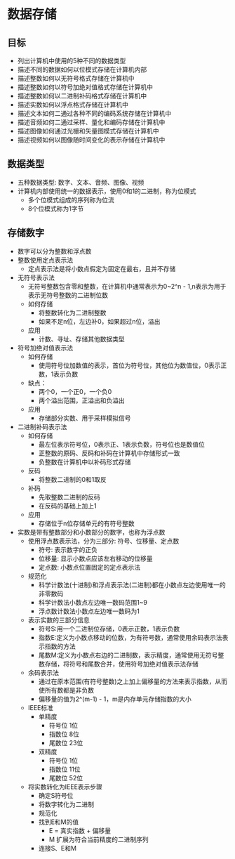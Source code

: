 # 数据存储

## 目标
- 列出计算机中使用的5种不同的数据类型
- 描述不同的数据如何以位模式存储在计算机内部
- 描述整数如何以无符号格式存储在计算机中
- 描述整数如何以符号加绝对值格式存储在计算机中
- 描述整数如何以二进制补码格式存储在计算机中
- 描述实数如何以浮点格式存储在计算机中
- 描述文本如何二通过各种不同的编码系统存储在计算机中
- 描述音频如何二通过采样、量化和编码存储在计算机中
- 描述图像如何通过光栅和矢量图模式存储在计算机中
- 描述视频如何以图像随时间变化的表示存储在计算机中

## 数据类型
- 五种数据类型: 数字、文本、音频、图像、视频
- 计算机内部使用统一的数据表示，使用0和1的二进制，称为位模式
    - 多个位模式组成的序列称为位流
    - 8个位模式称为1字节

## 存储数字
- 数字可以分为整数和浮点数
- 整数使用定点表示法
    - 定点表示法是将小数点假定为固定在最右，且并不存储
- 无符号表示法
    - 无符号整数包含零和整数，在计算机中通常表示为0~2^n - 1,n表示为用于表示无符号整数的二进制位数
    - 如何存储
        - 将整数转化为二进制整数
        - 如果不足n位，左边补0，如果超过n位，溢出
    - 应用
        - 计数、寻址、存储其他数据类型
- 符号加绝对值表示法
    - 如何存储
        - 使用符号位加数值的表示，首位为符号位，其他位为数值位，0表示正数，1表示负数
    - 缺点：
        - 两个0，一个正0，一个负0
        - 两个溢出范围，正溢出和负溢出
    - 应用
        - 存储部分实数、用于采样模拟信号
- 二进制补码表示法
    - 如何存储
        - 最左位表示符号位，0表示正、1表示负数，符号位也是数值位
        - 正整数的原码、反码和补码在计算机中存储形式一致
        - 负整数在计算机中以补码形式存储
    - 反码
        - 将整数二进制的0和1取反
    - 补码
        - 先取整数二进制的反码
        - 在反码的基础上加上1
    - 应用
        - 存储位于n位存储单元的有符号整数
- 实数是带有整数部分和小数部分的数字，也称为浮点数
    - 使用浮点数表示法，分为三部分: 符号、位移量、定点数
        - 符号: 表示数字的正负
        - 位移量: 显示小数点应该左右移动的位移量
        - 定点数: 小数点位置固定的定点表示法
    - 规范化
        - 科学计数法(十进制)和浮点表示法(二进制)都在小数点左边使用唯一的非零数码
        - 科学计数法小数点左边唯一数码范围1~9
        - 浮点数计数法小数点左边唯一数码为1
    - 表示实数的三部分信息
        - 符号S:用一个二进制位存储，0表示正数，1表示负数
        - 指数E:定义为小数点移动的位数，为有符号数，通常使用余码表示法表示指数的方法
        - 尾数M:定义为小数点右边的二进制数，表示精度，通常使用无符号整数存储，将符号和尾数合并，使用符号加绝对值表示法存储
    - 余码表示法
        - 通过在原本范围(有符号整数)之上加上偏移量的方法来表示指数，从而使所有数都是非负数
        - 偏移量的值为2^(m-1) - 1，m是内存单元存储指数的大小
    - IEEE标准
        - 单精度
            - 符号位 1位
            - 指数位 8位
            - 尾数位 23位 
        - 双精度
            - 符号位 1位
            - 指数位 11位
            - 尾数位 52位
    - 将实数转化为IEEE表示步骤
        - 确定S符号位
        - 将数字转化为二进制
        - 规范化
        - 找到E和M的值
            - E = 真实指数 + 偏移量
            - M 扩展为符合当前精度的二进制序列
        - 连接S、E和M

